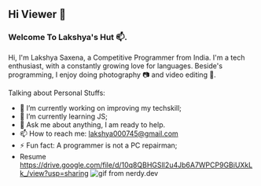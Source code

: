 ## Hi Viewer 👋
### Welcome To Lakshya's Hut :mailbox:.

Hi, I'm Lakshya Saxena, a Competitive Programmer from India. I'm a tech enthusiast, with a constantly growing love for languages. Beside's programming, I enjoy doing photography :camera: and video editing :movie_camera:.

Talking about Personal Stuffs:
- 🔭 I’m currently working on improving my techskill;
- 🌱 I’m currently learning JS;
- 💬 Ask me about anything, I am ready to help.
- 📫 How to reach me: lakshya000745@gmail.com
- ⚡ Fun fact:  A programmer is not a PC repairman;
- Resume https://drive.google.com/file/d/10q8QBHGSlI2u4Jb6A7WPCP9GBiUXkLk_/view?usp=sharing
![gif from nerdy.dev](https://github.com/argyleink/argyleink/blob/master/argyleink-sm2.gif?raw=true)
